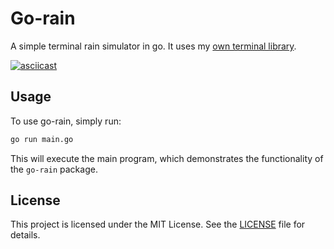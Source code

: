 # Go-rain

A simple terminal rain simulator in go. It uses my [own terminal library](https://github.com/Craftman2868/go-libs).

[![asciicast](https://asciinema.org/a/KixejNEyMfj5RzK5V724EtfNv.svg)](https://asciinema.org/a/KixejNEyMfj5RzK5V724EtfNv)


## Usage

To use go-rain, simply run:

```bash
go run main.go
```

This will execute the main program, which demonstrates the functionality of the `go-rain` package.


## License

This project is licensed under the MIT License. See the [LICENSE](LICENSE) file for details.
